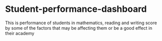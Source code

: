 # Student-performance-dashboard
This is performance of students in mathematics, reading and writing score by some of the factors that may be affecting them or be a good effect in their academy
